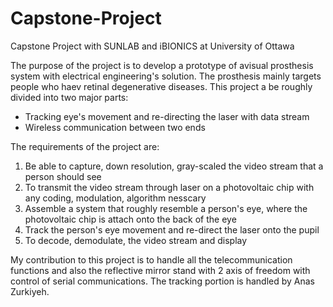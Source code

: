 # Capstone-Project
Capstone Project with SUNLAB and iBIONICS at University of Ottawa

  The purpose of the project is to develop a prototype of avisual prosthesis system with electrical engineering's solution.
The prosthesis mainly targets people who haev retinal degenerative diseases. This project a be roughly divided into two major parts:
  - Tracking eye's movement and re-directing the laser with data stream
  - Wireless communication between two ends
  
The requirements of the project are:
  1. Be able to capture, down resolution, gray-scaled the video stream that a person should see
  2. To transmit the video stream through laser on a photovoltaic chip with any coding, modulation, algorithm nesscary
  3. Assemble a system that roughly resemble a person's eye, where the photovoltaic chip is attach onto the back of the eye
  4. Track the person's eye movement and re-direct the laser onto the pupil
  5. To decode, demodulate, the video stream and display
  
  My contribution to this project is to handle all the telecommunication functions and also the reflective mirror stand with 2 axis of freedom with control of serial communications. The tracking portion is handled by Anas Zurkiyeh.

